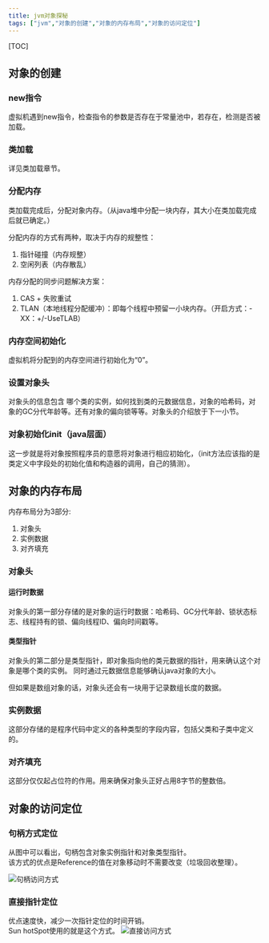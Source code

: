 ```yaml
---
title: jvm对象探秘
tags: ["jvm","对象的创建","对象的内存布局","对象的访问定位"]
---
```


[TOC]

<!--more-->

## 对象的创建

### new指令
虚拟机遇到new指令，检查指令的参数是否存在于常量池中，若存在，检测是否被加载。

### 类加载

详见类加载章节。

### 分配内存
类加载完成后，分配对象内存。（从java堆中分配一块内存，其大小在类加载完成后就已确定。）

分配内存的方式有两种，取决于内存的规整性：

1. 指针碰撞（内存规整）
2. 空闲列表（内存散乱）

内存分配的同步问题解决方案：

1. CAS + 失败重试
2. TLAN（本地线程分配缓冲）：即每个线程中预留一小块内存。（开启方式：-XX：+/-UseTLAB）

### 内存空间初始化

虚拟机将分配到的内存空间进行初始化为“0”。

### 设置对象头

对象头的信息包含 哪个类的实例，如何找到类的元数据信息，对象的哈希码，对象的GC分代年龄等。还有对象的偏向锁等等。对象头的介绍放于下一小节。

### 对象初始化init（java层面）

这一步就是将对象按照程序员的意愿将对象进行相应初始化，（init方法应该指的是类定义中字段处的初始化值和构造器的调用，自己的猜测）。

## 对象的内存布局

内存布局分为3部分:

1. 对象头
2. 实例数据
3. 对齐填充

### 对象头

#### 运行时数据

对象头的第一部分存储的是对象的运行时数据：哈希码、GC分代年龄、锁状态标志、线程持有的锁、偏向线程ID、偏向时间戳等。

#### 类型指针

对象头的第二部分是类型指针，即对象指向他的类元数据的指针，用来确认这个对象是哪个类的实例。
同时通过元数据信息能够确认java对象的大小。

但如果是数组对象的话，对象头还会有一块用于记录数组长度的数据。

### 实例数据

这部分存储的是程序代码中定义的各种类型的字段内容，包括父类和子类中定义的。

### 对齐填充

这部分仅仅起占位符的作用。用来确保对象头正好占用8字节的整数倍。

## 对象的访问定位

### 句柄方式定位

从图中可以看出，句柄包含对象实例指针和对象类型指针。  
该方式的优点是Reference的值在对象移动时不需要改变（垃圾回收整理）。

![句柄访问方式](http://7xlgbq.com1.z0.glb.clouddn.com/句柄访问.png)



### 直接指针定位

优点速度快，减少一次指针定位的时间开销。  
Sun hotSpot使用的就是这个方式。
![直接访问方式](http://7xlgbq.com1.z0.glb.clouddn.com/指针访问.png)



